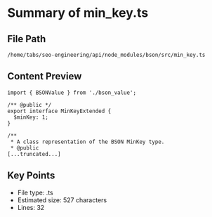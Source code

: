 # Summary of min_key.ts
  
## File Path
`/home/tabs/seo-engineering/api/node_modules/bson/src/min_key.ts`

## Content Preview
```
import { BSONValue } from './bson_value';

/** @public */
export interface MinKeyExtended {
  $minKey: 1;
}

/**
 * A class representation of the BSON MinKey type.
 * @public
[...truncated...]
```

## Key Points
- File type: .ts
- Estimated size: 527 characters
- Lines: 32
